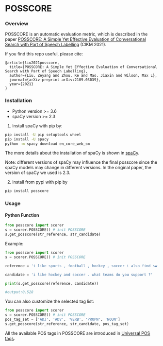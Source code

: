 # POSSCORE

### Overview

POSSCORE is an automatic evaluation metric, which is described in the paper [POSSCORE: A Simple Yet Effective Evaluation of Conversational Search with Part of Speech Labelling](https://arxiv.org/pdf/2109.03039.pdf) (CIKM 2021).

If you find this repo useful, please cite:
```
@article{liu2021posscore,
  title={POSSCORE: A Simple Yet Effective Evaluation of Conversational Search with Part of Speech Labelling},
  author={Liu, Zeyang and Zhou, Ke and Mao, Jiaxin and Wilson, Max L},
  journal={arXiv preprint arXiv:2109.03039},
  year={2021}
}
```

### Installation
* Python version >= 3.6
* spaCy version >= 2.3

1. Install spaCy with pip by:

```sh
pip install -U pip setuptools wheel
pip install -U spacy
python -m spacy download en_core_web_sm
```

The more details about the installation of spaCy is shown in [spaCy](https://spacy.io/usage). 

Note: different versions of spaCy may influence the final posscore since the spaCy models may change in different versions. In the original paper, the version of spaCy we used is 2.3.

2. Install from pypi with pip by 

```sh
pip install posscore
```

### Usage
#### Python Function
```python
from posscore import scorer
s = scorer.POSSCORE() # init POSSCORE
s.get_posscore(str_reference, str_candidate)
```
Example:
```python
from posscore import scorer
s = scorer.POSSCORE() # init POSSCORE

reference = 'i like sports , football , hockey , soccer i also find swimming interesting as well .'

candidate = 'i like hockey and soccer . what teams do you support ?'

print(s.get_posscore(reference, candidate))

#output:0.528

```
You can also customize the selected tag list:
```python
from posscore import scorer
s = scorer.POSSCORE() # init POSSCORE
pos_tag_set = ['ADJ', 'ADV', 'VERB', 'PROPN', 'NOUN']
s.get_posscore(str_reference, str_candidate, pos_tag_set)

```

All the available POS tags in POSSCORE are introduced in [Universal POS tags](https://universaldependencies.org/docs/u/pos/).

